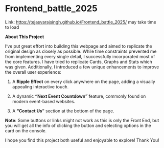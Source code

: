 # Frontend_battle_2025


Link: https://tejasvarajsingh.github.io/Frontend_battle_2025/
may take time to load

**About This Project**

I’ve put great effort into building this webpage and aimed to replicate the original design as closely as possible. While time constraints prevented me from implementing every single detail, I successfully incorporated most of the core features. I have tried to replicate Cards, Graphs and Stats which was given. Additionally, I introduced a few unique enhancements to improve the overall user experience:

1.	A **Ripple Effect** on every click anywhere on the page, adding a visually appealing interactive touch.
 
2.	A dynamic **“Next Event Countdown”** feature, commonly found on modern event-based websites.
  
3.	A **“Contact Us”** section at the bottom of the page.

**Note:** Some buttons or links might not work as this is only the Front End, but you will get all the info of clicking the button and selecting options in the card on the console.

I hope you find this project both useful and enjoyable to explore!
Thank You!
